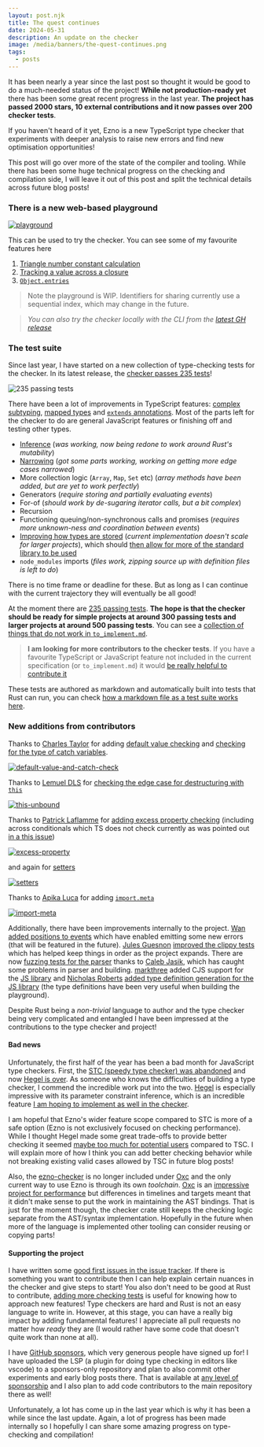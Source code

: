 ```yaml
---
layout: post.njk
title: The quest continues
date: 2024-05-31
description: An update on the checker
image: /media/banners/the-quest-continues.png
tags:
  - posts
---
```


It has been nearly a year since the last post so thought it would be good to do a much-needed status of the project! **While not production-ready yet** there has been some great recent progress in the last year. **The project has passed 2000 stars, 10 external contributions and it now passes over 200 checker tests**.

If you haven't heard of it yet, Ezno is a new TypeScript type checker that experiments with deeper analysis to raise new errors and find new optimisation opportunities!

This post will go over more of the state of the compiler and tooling. While there has been some huge technical progress on the checking and compilation side, I will leave it out of this post and split the technical details across future blog posts!

### There is a new web-based playground

[![playground](../../media/ezno-screenshots/playground.png)](https://kaleidawave.github.io/ezno/playground/?id=19)

This can be used to try the checker. You can see some of my favourite features here
1. [Triangle number constant calculation](https://kaleidawave.github.io/ezno/playground/?id=9)
2. [Tracking a value across a closure](https://kaleidawave.github.io/ezno/playground/?id=19)
3. [`Object.entries`](https://kaleidawave.github.io/ezno/playground/?id=10)

> Note the playground is WIP. Identifiers for sharing currently use a sequential index, which may change in the future.

> *You can also try the checker locally with the CLI from the [latest GH release](https://github.com/kaleidawave/ezno/releases)*

### The test suite

Since last year, I have started on a new collection of type-checking tests for the checker. In its latest release, the [checker passes 235 tests](https://github.com/kaleidawave/ezno/blob/main/checker/specification/specification.md)!

![235 passing tests](../../media/ezno-screenshots/passing-tests-may-2024.png)

There have been a lot of improvements in TypeScript features: [complex subtyping](https://kaleidawave.github.io/ezno/playground/?id=11), [mapped types](https://kaleidawave.github.io/ezno/playground/?id=12) and [`extends` annotations](https://kaleidawave.github.io/ezno/playground/?id=13). Most of the parts left for the checker to do are general JavaScript features or finishing off and testing other types.

- [Inference](https://github.com/kaleidawave/ezno/issues/35) (*was working, now being redone to work around Rust's mutability*)
- [Narrowing](https://github.com/kaleidawave/ezno/issues/122) (*got some parts working, working on getting more edge cases narrowed*)
- More collection logic (`Array`, `Map`, `Set` etc) (*array methods have been added, but are yet to work perfectly*)
- Generators (*require storing and partially evaluating events*)
- For-of (*should work by de-sugaring iterator calls, but a bit complex*)
- Recursion
- Functioning queuing/non-synchronous calls and promises (*requires more unknown-ness and coordination between events*)
- [Improving how types are stored](https://github.com/kaleidawave/ezno/issues/120) (*current implementation doesn't scale for larger projects*), which should [then allow for more of the standard library to be used](https://github.com/kaleidawave/ezno/issues/121)
- `node_modules` imports (*files work, zipping source up with definition files is left to do*)

There is no time frame or deadline for these. But as long as I can continue with the current trajectory they will eventually be all good!

At the moment there are [235 passing tests](https://github.com/kaleidawave/ezno/blob/main/checker/specification/specification.md). **The hope is that the checker should be ready for simple projects at around 300 passing tests and larger projects at around 500 passing tests**. You can see a [collection of things that do not work in `to_implement.md`](https://github.com/kaleidawave/ezno/blob/main/checker/specification/to_implement.md).

> **I am looking for more contributors to the checker tests**. If you have a favourite TypeScript or JavaScript feature not included in the current specification (or `to_implement.md`) it would [be really helpful to contribute it](https://github.com/kaleidawave/ezno/issues/100)

These tests are authored as markdown and automatically built into tests that Rust can run, you can check [how a markdown file as a test suite works here](https://github.com/kaleidawave/ezno/tree/main/checker/specification).

### New additions from contributors

Thanks to [Charles Taylor](https://github.com/CharlesTaylor7) for adding [default value checking](https://github.com/kaleidawave/ezno/pull/132) and [checking for the type of catch variables](https://github.com/kaleidawave/ezno/pull/131).

[![default-value-and-catch-check](../../media/ezno-screenshots/default-value-and-catch-check.png)](https://kaleidawave.github.io/ezno/playground/?id=14)

Thanks to [Lemuel DLS](https://github.com/lemueldls) for [checking the edge case for destructuring with `this`](https://github.com/kaleidawave/ezno/pull/127)

[![this-unbound](../../media/ezno-screenshots/this-unbound.png)](https://kaleidawave.github.io/ezno/playground/?id=15)

Thanks to [Patrick Laflamme](https://github.com/PatrickLaflamme) for [adding excess property checking](https://github.com/kaleidawave/ezno/pull/139) (including across conditionals which TS does not check currently as was pointed out [in a this issue](https://github.com/kaleidawave/ezno/issues/42))

[![excess-property](../../media/ezno-screenshots/excess-property.png)](https://kaleidawave.github.io/ezno/playground/?id=16)

and again for [setters](https://github.com/kaleidawave/ezno/pull/138)

[![setters](../../media/ezno-screenshots/setters.png)](https://kaleidawave.github.io/ezno/playground/?id=17)

Thanks to [Apika Luca](https://github.com/Brayan-724) for adding [`import.meta`](https://github.com/kaleidawave/ezno/pull/141)

[![import-meta](../../media/ezno-screenshots/import-meta.png)](https://kaleidawave.github.io/ezno/playground/?id=18)

Additionally, there have been improvements internally to the project. [Wan](https://github.com/wzwywx) [added positions to events](https://github.com/kaleidawave/ezno/pull/69) which have enabled emitting some new errors (that will be featured in the future). [Jules Guesnon](https://github.com/JulesGuesnon) [improved the clippy tests](https://github.com/kaleidawave/ezno/pull/91) which has helped keep things in order as the project expands. There are now [fuzzing tests for the parser](https://github.com/kaleidawave/ezno/pull/3) thanks to [Caleb Jasik](https://github.com/jasikpark), which has caught some problems in parser and building. [markthree](https://github.com/markthree) added CJS support for the [JS library](https://github.com/kaleidawave/ezno/pull/15) and [Nicholas Roberts](https://github.com/H-Plus-Time) [added type definition generation for the JS library](https://github.com/kaleidawave/ezno/pull/114) (the type definitions have been very useful when building the playground).

Despite Rust being a *non-trivial* language to author and the type checker being very complicated and entangled I have been impressed at the contributions to the type checker and project!

#### Bad news

Unfortunately, the first half of the year has been a bad month for JavaScript type checkers. First, the [STC (speedy type checker) was abandoned](https://github.com/swc-project/swc/issues/571#issuecomment-1915966297) and now [Hegel is over](https://jsmonk.github.io/2024-01-29-last-days-of-hegel/). As someone who knows the difficulties of building a type checker, I commend the incredible work put into the two. [Hegel](https://hegel.js.org/) is especially impressive with its parameter constraint inference, which is an incredible feature [I am hoping to implement as well in the checker](https://github.com/kaleidawave/ezno/issues/35).

I am hopeful that Ezno's wider feature scope compared to STC is more of a safe option (Ezno is not exclusively focused on checking performance). While I thought Hegel made some great trade-offs to provide better checking it seemed [maybe too much for potential users](https://hegel.js.org/try#MYewdgzgLgBAJiArgIwDYFMIC4YEEBO+AhgJ4A8YiAtsuvgHwwC8MA2gLJFQAWAdAAoBJADQxOPXgFEAugG4AUPID0SmJMIh8OACokADuhgAiAsXKUadekZgBLCHbCgqerrbSGA7rZ4wo+wxNCUgpqWnwYAB8YaHxbMABza3lQSFgLcIhtEABlbhBPHFMQjLoomKg4xMYWBBQMCAVS-Czc-M9ePUQIbgAKXoAWACYASl4oXMr4hN7RkYVU6Bh8JDA4dDhmeCQPCF4qIj1+uo8R5kYTjHGQADFbAA8N3pH5+SA) compared to TSC. I will explain more of how I think you can add better checking behavior while not breaking existing valid cases allowed by TSC in future blog posts!

Also, the [ezno-checker](https://crates.io/crates/ezno-checker) is no longer included under [Oxc](https://github.com/oxc-project/oxc) and the only current way to use Ezno is through its own *toolchain*. [Oxc](https://github.com/oxc-project/oxc) is an [impressive project for performance](https://oxc-project.github.io/blog/2023-12-12-announcing-oxlint.html#_50-100-times-faster-than-eslint) but differences in timelines and targets meant that it didn't make sense to put the work in maintaining the AST bindings. That is just for the moment though, the checker crate still keeps the checking logic separate from the AST/syntax implementation. Hopefully in the future when more of the language is implemented other tooling can consider reusing or copying parts!

#### Supporting the project

I have written some [good first issues in the issue tracker](https://github.com/kaleidawave/ezno/labels/good-first-issue). If there is something you want to contribute then I can help explain certain nuances in the checker and give steps to start! You also don't need to be good at Rust to contribute, [adding more checking tests](https://github.com/kaleidawave/ezno/issues/100) is useful for knowing how to approach new features! Type checkers are hard and Rust is not an easy language to write in. However, at this stage, you can have a really big impact by adding fundamental features! I appreciate all pull requests no matter how *ready* they are (I would rather have some code that doesn't quite work than none at all).

I have [GitHub sponsors](https://github.com/sponsors/kaleidawave), which very generous people have signed up for! I have uploaded the LSP (a plugin for doing type checking in editors like vscode) to a sponsors-only repository and plan to also commit other experiments and early blog posts there. That is available at [any level of sponsorship](https://github.com/sponsors/kaleidawave) and I also plan to add code contributors to the main repository there as well!

Unfortunately, a lot has come up in the last year which is why it has been a while since the last update. Again, a lot of progress has been made internally so I hopefully I can share some amazing progress on type-checking and compilation!
